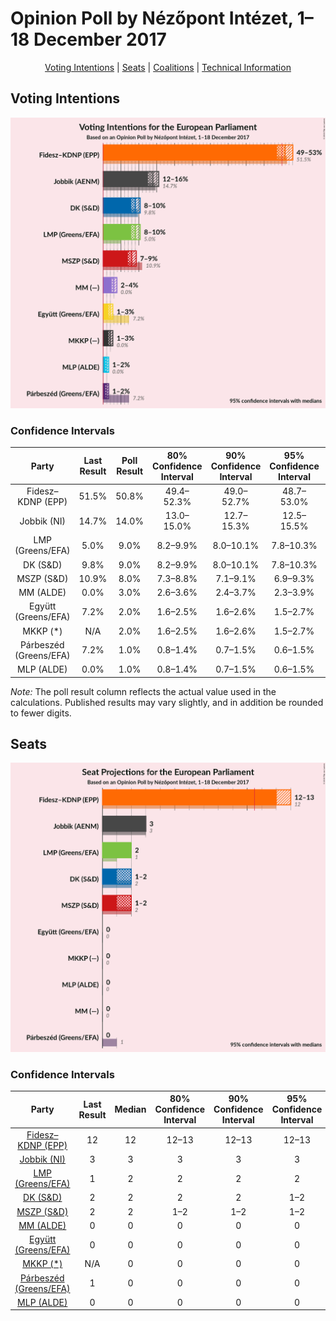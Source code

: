 # Opinion Poll by Nézőpont Intézet, 1–18 December 2017

<p align="center"><a href="#voting-intentions">Voting Intentions</a> | <a href="#seats">Seats</a> | <a href="#coalitions">Coalitions</a> | <a href="#technical-information">Technical Information</a></p>

## Voting Intentions

![Graph with voting intentions not yet produced](2017-12-18-NézőpontIntézet.png "Voting Intentions")

### Confidence Intervals

| Party | Last Result | Poll Result | 80% Confidence Interval | 90% Confidence Interval | 95% Confidence Interval | 99% Confidence Interval |
|:-----:|:-----------:|:-----------:|:-----------------------:|:-----------------------:|:-----------------------:|:-----------------------:|
| Fidesz–KDNP (EPP) | 51.5% | 50.8% | 49.4–52.3% |49.0–52.7% |48.7–53.0% |48.0–53.7% |
| Jobbik (NI) | 14.7% | 14.0% | 13.0–15.0% |12.7–15.3% |12.5–15.5% |12.1–16.0% |
| LMP (Greens/EFA) | 5.0% | 9.0% | 8.2–9.9% |8.0–10.1% |7.8–10.3% |7.5–10.8% |
| DK (S&D) | 9.8% | 9.0% | 8.2–9.9% |8.0–10.1% |7.8–10.3% |7.5–10.8% |
| MSZP (S&D) | 10.9% | 8.0% | 7.3–8.8% |7.1–9.1% |6.9–9.3% |6.6–9.7% |
| MM (ALDE) | 0.0% | 3.0% | 2.6–3.6% |2.4–3.7% |2.3–3.9% |2.1–4.1% |
| Együtt (Greens/EFA) | 7.2% | 2.0% | 1.6–2.5% |1.6–2.6% |1.5–2.7% |1.3–3.0% |
| MKKP (*) | N/A | 2.0% | 1.6–2.5% |1.6–2.6% |1.5–2.7% |1.3–3.0% |
| Párbeszéd (Greens/EFA) | 7.2% | 1.0% | 0.8–1.4% |0.7–1.5% |0.6–1.5% |0.5–1.7% |
| MLP (ALDE) | 0.0% | 1.0% | 0.8–1.4% |0.7–1.5% |0.6–1.5% |0.5–1.7% |

*Note:* The poll result column reflects the actual value used in the calculations. Published results may vary slightly, and in addition be rounded to fewer digits.

## Seats

![Graph with seats not yet produced](2017-12-18-NézőpontIntézet-seats.png "Seats")

### Confidence Intervals

| Party | Last Result | Median | 80% Confidence Interval | 90% Confidence Interval | 95% Confidence Interval | 99% Confidence Interval |
|:-----:|:-----------:|:------:|:-----------------------:|:-----------------------:|:-----------------------:|:-----------------------:|
| <a href="#fidesz–kdnp-(epp)">Fidesz–KDNP (EPP)</a> | 12 | 12 | 12–13 |12–13 |12–13 |11–13 |
| <a href="#jobbik-(ni)">Jobbik (NI)</a> | 3 | 3 | 3 |3 |3 |2–4 |
| <a href="#lmp-(greens/efa)">LMP (Greens/EFA)</a> | 1 | 2 | 2 |2 |2 |1–2 |
| <a href="#dk-(s&d)">DK (S&D)</a> | 2 | 2 | 2 |2 |1–2 |1–2 |
| <a href="#mszp-(s&d)">MSZP (S&D)</a> | 2 | 2 | 1–2 |1–2 |1–2 |1–2 |
| <a href="#mm-(alde)">MM (ALDE)</a> | 0 | 0 | 0 |0 |0 |0–1 |
| <a href="#együtt-(greens/efa)">Együtt (Greens/EFA)</a> | 0 | 0 | 0 |0 |0 |0 |
| <a href="#mkkp-(*)">MKKP (*)</a> | N/A | 0 | 0 |0 |0 |0 |
| <a href="#párbeszéd-(greens/efa)">Párbeszéd (Greens/EFA)</a> | 1 | 0 | 0 |0 |0 |0 |
| <a href="#mlp-(alde)">MLP (ALDE)</a> | 0 | 0 | 0 |0 |0 |0 |

